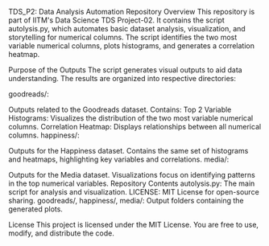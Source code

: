 TDS_P2: Data Analysis Automation
Repository Overview
This repository is part of IITM's Data Science TDS Project-02. It contains the script autolysis.py, which automates basic dataset analysis, visualization, and storytelling for numerical columns. The script identifies the two most variable numerical columns, plots histograms, and generates a correlation heatmap.


Purpose of the Outputs
The script generates visual outputs to aid data understanding. The results are organized into respective directories:

goodreads/:

Outputs related to the Goodreads dataset.
Contains:
Top 2 Variable Histograms: Visualizes the distribution of the two most variable numerical columns.
Correlation Heatmap: Displays relationships between all numerical columns.
happiness/:

Outputs for the Happiness dataset.
Contains the same set of histograms and heatmaps, highlighting key variables and correlations.
media/:

Outputs for the Media dataset.
Visualizations focus on identifying patterns in the top numerical variables.
Repository Contents
autolysis.py: The main script for analysis and visualization.
LICENSE: MIT License for open-source sharing.
goodreads/, happiness/, media/: Output folders containing the generated plots.

License
This project is licensed under the MIT License. You are free to use, modify, and distribute the code.

